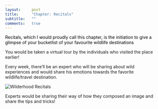 ```yaml
---
layout:     post
title:      "Chapter: Recitals"
subtitle:   ""
comments:   true
---
```


<p><a href="http://recitals.wilderhood.com" style="text-decoration:none; color:black">Recitals, which I would proudly call this chapter, is the initiation to give a glimpse of your bucketlist of your favourite wildlife destinations</a></p>

<p>You would be taken a virtual tour by the individuals who visited the place earlier! </p>

<p>Every week, there’ll be an expert who will be sharing about wild experiences and would share his emotions towards the favorite wildlife/travel destination. </p>

<img src="{{ site.baseurl }}/img/2015-01-28/recitals.png" alt="Wilderhood Recitals">

<p>Experts would be sharing their way of how they composed an image and share the tips and tricks!</p>